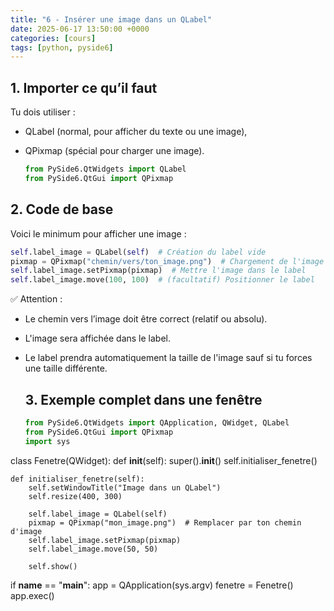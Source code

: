 ```yaml
---
title: "6 - Insérer une image dans un QLabel"
date: 2025-06-17 13:50:00 +0000
categories: [cours]
tags: [python, pyside6]
---
```


## 1. Importer ce qu’il faut

Tu dois utiliser :

- QLabel (normal, pour afficher du texte ou une image),
- QPixmap (spécial pour charger une image).
  
  ```python
  from PySide6.QtWidgets import QLabel
  from PySide6.QtGui import QPixmap
  ```

## 2. Code de base

Voici le minimum pour afficher une image :

```python
self.label_image = QLabel(self)  # Création du label vide
pixmap = QPixmap("chemin/vers/ton_image.png")  # Chargement de l'image
self.label_image.setPixmap(pixmap)  # Mettre l'image dans le label
self.label_image.move(100, 100)  # (facultatif) Positionner le label
```

✅ Attention :

- Le chemin vers l’image doit être correct (relatif ou absolu).
- L'image sera affichée dans le label.
- Le label prendra automatiquement la taille de l'image sauf si tu forces une taille différente.
  
  ## 3. Exemple complet dans une fenêtre
  
  ```python
  from PySide6.QtWidgets import QApplication, QWidget, QLabel
  from PySide6.QtGui import QPixmap
  import sys
  ```

class Fenetre(QWidget):
    def __init__(self):
        super().__init__()
        self.initialiser_fenetre()

    def initialiser_fenetre(self):
        self.setWindowTitle("Image dans un QLabel")
        self.resize(400, 300)
    
        self.label_image = QLabel(self)
        pixmap = QPixmap("mon_image.png")  # Remplacer par ton chemin d'image
        self.label_image.setPixmap(pixmap)
        self.label_image.move(50, 50)
    
        self.show()

if __name__ == "__main__":
    app = QApplication(sys.argv)
    fenetre = Fenetre()
    app.exec()

```

```
